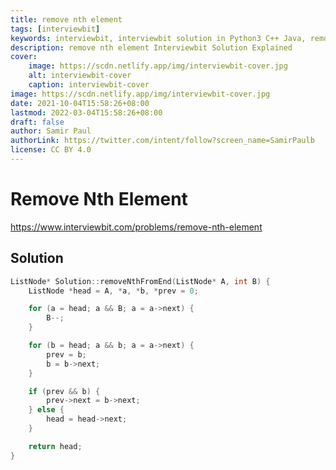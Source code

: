 ```yaml
---
title: remove nth element
tags: [interviewbit]
keywords: interviewbit, interviewbit solution in Python3 C++ Java, remove nth element solution
description: remove nth element Interviewbit Solution Explained
cover:
    image: https://scdn.netlify.app/img/interviewbit-cover.jpg
    alt: interviewbit-cover
    caption: interviewbit-cover
image: https://scdn.netlify.app/img/interviewbit-cover.jpg
date: 2021-10-04T15:58:26+08:00
lastmod: 2022-03-04T15:58:26+08:00
draft: false
author: Samir Paul
authorLink: https://twitter.com/intent/follow?screen_name=SamirPaulb
license: CC BY 4.0
---
```


# Remove Nth Element

https://www.interviewbit.com/problems/remove-nth-element


## Solution

```cpp
ListNode* Solution::removeNthFromEnd(ListNode* A, int B) {
    ListNode *head = A, *a, *b, *prev = 0;

    for (a = head; a && B; a = a->next) {
        B--;
    }

    for (b = head; a && b; a = a->next) {
        prev = b;
        b = b->next;
    }

    if (prev && b) {
        prev->next = b->next;
    } else {
        head = head->next;
    }

    return head;
}

```